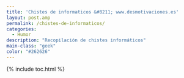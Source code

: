 ```yaml
---
title: 'Chistes de informaticos &#8211; www.desmotivaciones.es'
layout: post.amp
permalink: /chistes-de-informaticos/
categories:
  - Humor
description: "Recopilación de chistes informáticos"
main-class: "geek"
color: "#262626"
---
```

<div class="separator" style="clear: both; text-align: center;">
<a target="_blank" href="https://4.bp.blogspot.com/_IlK2pNFFgGM/TL8EHtk9VtI/AAAAAAAAADI/mNv42rNDIbI/s1600/4_sQM3DoGehEmquq96zE.jpg" imageanchor="1" style="margin-left: 1em; margin-right: 1em;"><amp-img on="tap:lightbox1" role="button" tabindex="0" layout="responsive" alt="development programming software android technology programmer" border="0" height="320" src="https://4.bp.blogspot.com/_IlK2pNFFgGM/TL8EHtk9VtI/AAAAAAAAADI/mNv42rNDIbI/s320/4_sQM3DoGehEmquq96zE.jpg" width="202" /></a>
</div>
<div class="separator" style="clear: both; text-align: center;">
<a href="https://2.bp.blogspot.com/_IlK2pNFFgGM/TMRB67cZYOI/AAAAAAAAADg/jWkBztWKbQg/s1600/00036278.jpg" imageanchor="1" style="margin-left: 1em; margin-right: 1em;" target="_blank"><amp-img on="tap:lightbox1" role="button" tabindex="0" layout="responsive" alt="development programming software android technology programmer" border="0" height="298" src="https://2.bp.blogspot.com/_IlK2pNFFgGM/TMRB67cZYOI/AAAAAAAAADg/jWkBztWKbQg/s320/00036278.jpg" width="320" /></a>
</div>
<div class="separator" style="clear: both; text-align: center;">
<a href="https://1.bp.blogspot.com/_IlK2pNFFgGM/TMRCXpLLXzI/AAAAAAAAADk/jOwXEkthGws/s1600/404.jpg" imageanchor="1" style="margin-left: 1em; margin-right: 1em;" target="_blank"><amp-img on="tap:lightbox1" role="button" tabindex="0" layout="responsive" alt="development programming software android technology programmer" border="0" height="241" src="https://1.bp.blogspot.com/_IlK2pNFFgGM/TMRCXpLLXzI/AAAAAAAAADk/jOwXEkthGws/s320/404.jpg" width="320" /></a>
</div>
<div class="separator" style="clear: both; text-align: center;">
<a><amp-img on="tap:lightbox1" role="button" tabindex="0" layout="responsive" alt="development programming software android technology programmer" border="0" height="320" src="https://1.bp.blogspot.com/_IlK2pNFFgGM/TMF4srfwO5I/AAAAAAAAADc/xdUG5w19uxU/s320/examenreprobadogeek.jpg" width="238" /></a>
</div>
<div class="separator" style="clear: both; text-align: center;">
<a href="https://3.bp.blogspot.com/_IlK2pNFFgGM/TL8EJBV4ywI/AAAAAAAAADM/ojJdeAl0BF8/s1600/6a00d83451bbfa69e200e552d15d598834640wi.jpg" imageanchor="1" style="margin-left: 1em; margin-right: 1em;" target="_blank"><amp-img on="tap:lightbox1" role="button" tabindex="0" layout="responsive" alt="development programming software android technology programmer" border="0" height="320" src="https://3.bp.blogspot.com/_IlK2pNFFgGM/TL8EJBV4ywI/AAAAAAAAADM/ojJdeAl0BF8/s320/6a00d83451bbfa69e200e552d15d598834640wi.jpg" width="211" /></a>
</div>
<div class="separator" style="clear: both; text-align: center;">
<a href="https://4.bp.blogspot.com/_IlK2pNFFgGM/TL8EKWc3h-I/AAAAAAAAADQ/NzZzWaZx2jQ/s1600/bin.jpg" imageanchor="1" style="margin-left: 1em; margin-right: 1em;" target="_blank"><amp-img on="tap:lightbox1" role="button" tabindex="0" layout="responsive" alt="development programming software android technology programmer" border="0" height="304" src="https://4.bp.blogspot.com/_IlK2pNFFgGM/TL8EKWc3h-I/AAAAAAAAADQ/NzZzWaZx2jQ/s320/bin.jpg" width="320" /></a>
</div>
<div class="separator" style="clear: both; text-align: center;">
<a href="https://1.bp.blogspot.com/_IlK2pNFFgGM/TL8EL1k5wFI/AAAAAAAAADU/QFikL7a9z6U/s1600/fail_13.jpg" imageanchor="1" style="margin-left: 1em; margin-right: 1em;" target="_blank"><amp-img on="tap:lightbox1" role="button" tabindex="0" layout="responsive" alt="development programming software android technology programmer" border="0" height="320" src="https://1.bp.blogspot.com/_IlK2pNFFgGM/TL8EL1k5wFI/AAAAAAAAADU/QFikL7a9z6U/s320/fail_13.jpg" width="190" /></a>
</div>
<div class="separator" style="clear: both; text-align: center;">
<a href="https://3.bp.blogspot.com/_IlK2pNFFgGM/TL8EUBCeS5I/AAAAAAAAADY/58MIQD6cem0/s1600/5014813033_cd3a960a27_z.jpg" imageanchor="1" style="margin-left: 1em; margin-right: 1em;" target="_blank"><amp-img on="tap:lightbox1" role="button" tabindex="0" layout="responsive" alt="development programming software android technology programmer" border="0" height="320" src="https://3.bp.blogspot.com/_IlK2pNFFgGM/TL8EUBCeS5I/AAAAAAAAADY/58MIQD6cem0/s320/5014813033_cd3a960a27_z.jpg" width="278" /></a>
</div>



{% include toc.html %}
